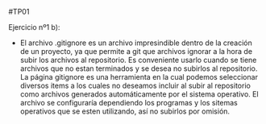 #TP01

Ejercicio nº1 b):

- El archivo .gitignore es un archivo impresindible dentro de la creación de un proyecto, ya que permite a git que archivos ignorar a la hora de subir los archivos al repositorio. Es conveniente usarlo cuando se tiene archivos que no estan terminados y se desea no subirlos al repositorio. La página gitignore es una herramienta en la cual podemos seleccionar diversos items a los cuales no deseamos incluir al subir al repositorio como archivos generados automáticamente por el sistema operativo. El archivo se configuraría dependiendo los programas y los sitemas operativos que se esten utilizando, así no subirlos por omisión.
